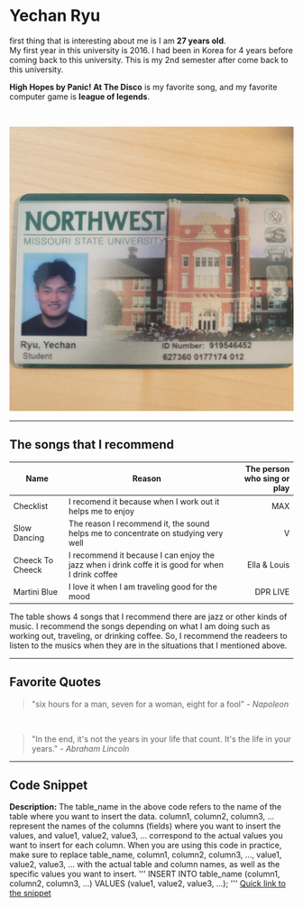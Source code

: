 # Yechan Ryu
first thing that is interesting about me is I am **27 years old**.<br>
My first year in this university is 2016. I had been in Korea for 4 years before coming back to this university. This is my 2nd semester after come back to this university.


**High Hopes by Panic! At The Disco** is my favorite song, and my favorite computer game is **league of legends**. 

<br>

![My Student ID card](/images/KakaoTalk_Photo_2024-01-17-16-45-02.gif)

----

## The songs that I recommend
|**Name**|**Reason**|**The person who sing or play**|
|---|---|---:|
| Checklist | I recomend it because when I work out it helps me to enjoy | MAX |
| Slow Dancing | The reason I recommend it, the sound helps me to concentrate on studying very well| V |
| Cheeck To Cheeck | I recommend it because I can enjoy the jazz when i drink coffe it is good for when I drink coffee | Ella & Louis |
| Martini Blue | I love it when I am traveling good for the mood | DPR LIVE |

The table shows 4 songs that I recommend there are jazz or other kinds of music. I recommend the songs depending on what I am doing such as working out, traveling, or drinking coffee. So, I recommend the readeers to listen to the musics when they are in the situations that I mentioned above.

----

## Favorite Quotes
> "six hours for a man, seven for a woman, eight for a fool" - *Napoleon* 
<br>

>"In the end, it's not the years in your life that count. It's the life in your years." - *Abraham Lincoln*

----

## Code Snippet
**Description:** The table_name in the above code refers to the name of the table where you want to insert the data. column1, column2, column3, ... represent the names of the columns (fields) where you want to insert the values, and value1, value2, value3, ... correspond to the actual values you want to insert for each column. When you are using this code in practice, make sure to replace table_name, column1, column2, column3, ..., value1, value2, value3, ... with the actual table and column names, as well as the specific values you want to insert.
'''
INSERT INTO table_name (column1, column2, column3, ...)
VALUES (value1, value2, value3, ...);
'''
[Quick link to the snippet](https://code.pieces.app/collections/sql)
